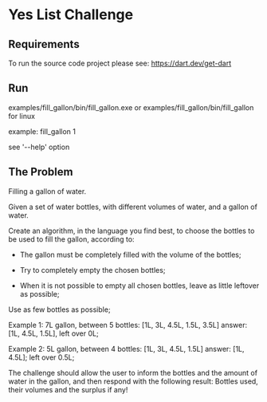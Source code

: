 # Yes List Challenge

## Requirements

  To run the source code project please see: https://dart.dev/get-dart

## Run

  examples/fill_gallon/bin/fill_gallon.exe 
  or
  examples/fill_gallon/bin/fill_gallon
  for linux

  example: fill_gallon 1
  
  see '--help' option

## The Problem

Filling a gallon of water.

  Given a set of water bottles, with different volumes of water, and a gallon of water.

  Create an algorithm, in the language you find best, to choose the bottles to be used to fill the gallon, according to:

  - The gallon must be completely filled with the volume of the bottles;

  - Try to completely empty the chosen bottles;

  - When it is not possible to empty all chosen bottles, leave as little leftover as possible;

Use as few bottles as possible;

  Example 1: 7L gallon, between 5 bottles: [1L, 3L, 4.5L, 1.5L, 3.5L] answer: [1L, 4.5L, 1.5L], left over 0L;
  
  Example 2: 5L gallon, between 4 bottles: [1L, 3L, 4.5L, 1.5L] answer: [1L, 4.5L]; left over 0.5L;

The challenge should allow the user to inform the bottles and the amount of water in the gallon, and then respond with the following result: Bottles used, their volumes and the surplus if any!
